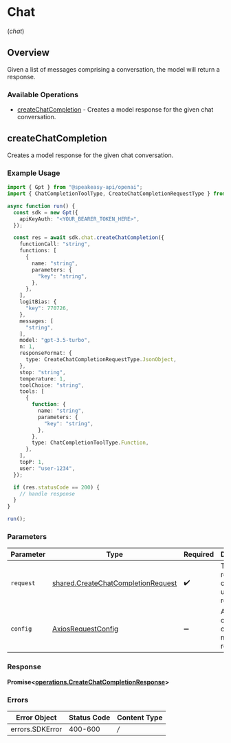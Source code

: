 # Chat
(*chat*)

## Overview

Given a list of messages comprising a conversation, the model will return a response.

### Available Operations

* [createChatCompletion](#createchatcompletion) - Creates a model response for the given chat conversation.

## createChatCompletion

Creates a model response for the given chat conversation.

### Example Usage

```typescript
import { Gpt } from "@speakeasy-api/openai";
import { ChatCompletionToolType, CreateChatCompletionRequestType } from "@speakeasy-api/openai/dist/sdk/models/shared";

async function run() {
  const sdk = new Gpt({
    apiKeyAuth: "<YOUR_BEARER_TOKEN_HERE>",
  });

  const res = await sdk.chat.createChatCompletion({
    functionCall: "string",
    functions: [
      {
        name: "string",
        parameters: {
          "key": "string",
        },
      },
    ],
    logitBias: {
      "key": 770726,
    },
    messages: [
      "string",
    ],
    model: "gpt-3.5-turbo",
    n: 1,
    responseFormat: {
      type: CreateChatCompletionRequestType.JsonObject,
    },
    stop: "string",
    temperature: 1,
    toolChoice: "string",
    tools: [
      {
        function: {
          name: "string",
          parameters: {
            "key": "string",
          },
        },
        type: ChatCompletionToolType.Function,
      },
    ],
    topP: 1,
    user: "user-1234",
  });

  if (res.statusCode == 200) {
    // handle response
  }
}

run();
```

### Parameters

| Parameter                                                                                    | Type                                                                                         | Required                                                                                     | Description                                                                                  |
| -------------------------------------------------------------------------------------------- | -------------------------------------------------------------------------------------------- | -------------------------------------------------------------------------------------------- | -------------------------------------------------------------------------------------------- |
| `request`                                                                                    | [shared.CreateChatCompletionRequest](../../sdk/models/shared/createchatcompletionrequest.md) | :heavy_check_mark:                                                                           | The request object to use for the request.                                                   |
| `config`                                                                                     | [AxiosRequestConfig](https://axios-http.com/docs/req_config)                                 | :heavy_minus_sign:                                                                           | Available config options for making requests.                                                |


### Response

**Promise<[operations.CreateChatCompletionResponse](../../sdk/models/operations/createchatcompletionresponse.md)>**
### Errors

| Error Object    | Status Code     | Content Type    |
| --------------- | --------------- | --------------- |
| errors.SDKError | 400-600         | */*             |
